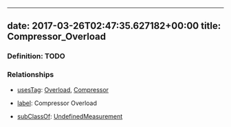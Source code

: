 
---
date: 2017-03-26T02:47:35.627182+00:00
title: Compressor_Overload
---
### Definition: TODO

### Relationships

* [usesTag](https://brickschema.org/schema/1.0/BrickFrame#usesTag): [Overload](https://brickschema.org/schema/1.0/BrickTag#Overload), [Compressor](https://brickschema.org/schema/1.0/BrickTag#Compressor)

* [label](http://www.w3.org/2000/01/rdf-schema#label): Compressor Overload

* [subClassOf](http://www.w3.org/2000/01/rdf-schema#subClassOf): [UndefinedMeasurement](https://brickschema.org/schema/1.0/Brick#UndefinedMeasurement)
